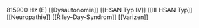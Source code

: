 815900 Hz (E)
[[Dysautonomie]]
[[HSAN Typ IV]]
[[III HSAN Typ]]
[[Neuropathie]]
[[Riley-Day-Syndrom]]
[[Varizen]]